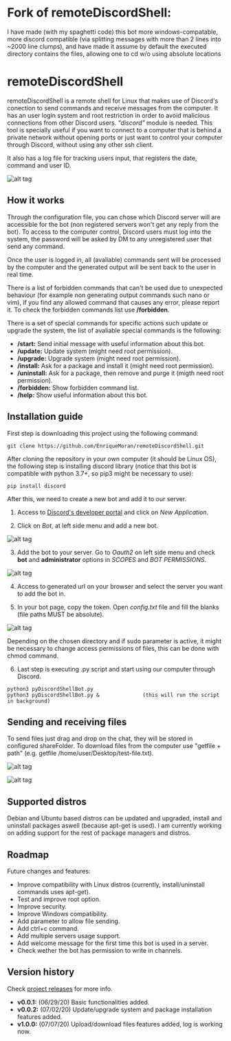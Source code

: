 # Fork of remoteDiscordShell:
I have made (with my spaghetti code) this bot more windows-compatable, more discord compatible (via splitting messages with more than 2 lines into ~2000 line clumps), and have made it assume by default the executed directory contains the files, allowing one to cd w/o using absolute locations 

# remoteDiscordShell
remoteDiscordShell is a remote shell for Linux that makes use of Discord's conection to send commands and receive messages from the computer. It has an user login system and root restriction in order to avoid malicious connections from other Discord users. _"discord"_ module is needed. This tool is specially useful if you want to connect to a computer that is behind a private network without opening ports or just want to control your computer through Discord, without using any other ssh client.

It also has a log file for tracking users input, that registers the date, command and user ID.

![alt tag](/readme_images/gif1.gif)


## How it works
Through the configuration file, you can chose which Discord server will are accessible for the bot (non registered servers won't get any reply from the bot). To access to the computer control, Discord users must log into the system, the password will be asked by DM to any unregistered user that send any command.

Once the user is logged in, all (avaliable) commands sent will be processed by the computer and the generated output will be sent back to the user in real time.

There is a list of forbidden commands that can't be used due to unexpected behaviour (for example non generating output commands such nano or vim), if you find any allowed command that causes any error, please report it. To check the forbidden commands list use **/forbidden**.

There is a set of special commands for specific actions such update or upgrade the system, the list of avaliable special commands is the following:
- **/start:** Send initial message with useful information about this bot.
- **/update:** Update system (might need root permission).
- **/upgrade:** Upgrade system (might need root permission).
- **/install:** Ask for a package and install it (might need root permission).
- **/uninstall:** Ask for a package, then remove and purge it (migth need root permission).
- **/forbidden:** Show forbidden command list.
- **/help:** Show useful information about this bot.


## Installation guide
First step is downloading this project using the following command:
```
git clone https://github.com/EnriqueMoran/remoteDiscordShell.git
```

After cloning the repository in your own computer (it should be Linux OS), the following step is installing discord library (notice that this bot is compatible with python 3.7+, so pip3 might be necessary to use):
```
pip install discord
```

After this, we need to create a new bot and add it to our server.
1. Access to [Discord's developer portal](https://discord.com/developers/applications) and click on *New Application*.

2. Click on *Bot*, at left side menu and add a new bot.

![alt tag](/readme_images/image1.png)

3. Add the bot to your server. Go to *Oauth2* on left side menu and check **bot** and **administrator** options in *SCOPES* and *BOT PERMISSIONS*.

![alt tag](/readme_images/image2.png)

4. Access to generated url on your browser and select the server you want to add the bot in.

5. In your bot page, copy the token. Open *config.txt* file and fill the blanks (file paths MUST be absolute). 

![alt tag](/readme_images/image3.png)

Depending on the chosen directory and if sudo parameter is active, it might be necessary to change access permissions of files, this can be done with chmod command.

6. Last step is executing .py script and start using our computer through Discord.
```
python3 pyDiscordShellBot.py
python3 pyDiscordShellBot.py &              (this will run the script in background)
```

## Sending and receiving files
To send files just drag and drop on the chat, they will be stored in configured shareFolder.
To download files from the computer use "getfile + path" (e.g. getfile /home/user/Desktop/test-file.txt).

![alt tag](/readme_images/gif2.gif)



![alt tag](/readme_images/image5.png)


## Supported distros
Debian and Ubuntu based distros can be updated and upgraded, install and uninstall packages aswell (because apt-get is used). I am currently working on adding support for the rest of package managers and distros.


## Roadmap
Future changes and features:
* Improve compatibility with Linux distros (currently, install/uninstall commands uses apt-get).
* Test and improve root option.
* Improve security.
* Improve Windows compatibility.
* Add parameter to allow file sending.
* Add ctrl+c command.
* Add multiple servers usage support.
* Add welcome message for the first time this bot is used in a server.
* Check wether the bot has permission to write in channels.


## Version history
Check [project releases](https://github.com/andmkagdo/remoteDiscordShell/releases) for more info.
- **v0.0.1:** (06/29/20) Basic functionalities added.
- **v0.0.2:** (07/02/20) Update/upgrade system and package installation features added.
- **v1.0.0:** (07/07/20) Upload/download files features added, log is working now.
